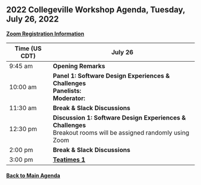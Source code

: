 
## 2022 Collegeville Workshop Agenda, Tuesday, July 26, 2022

[**Zoom Registration Information**]()

| **Time (US CDT)**| **July 26** |
|---|---|
| 9:45 am  | **Opening Remarks** |
| 10:00 am | **Panel 1: Software Design Experiences & Challenges** <br> **Panelists:** <br> **Moderator:**  |
| 11:30 am | **Break & Slack Discussions** |
| 12:30 pm | **Discussion 1: Software Design Experiences & Challenges** <br> Breakout rooms will be assigned randomly using Zoom  |
| 2:00 pm | **Break & Slack Discussions** |
| 3:00 pm | [**Teatimes 1**](WorkshopResources/TeatimeThemes/TeatimeThemeList.md) |

#### [Back to Main Agenda](Agenda.md)

